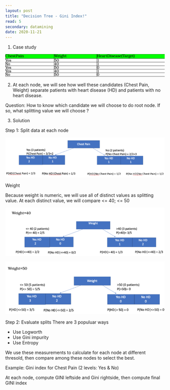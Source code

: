 ```yaml
---
layout: post
title: "Decision Tree - Gini Index!"
read: 5
secondary: datamining
date: 2020-11-21
---
```


1. Case study 

![](/sources/DataMining-DecisionTree.png)

2. At each node, we will see how well these candidates (Chest Pain, Weight) separate patients with heart disease (HD) and patients with no heart disease.

Question: How to know which candidate we will choose to do root node. If so, what splitting value we will choose ?

3. Solution

Step 1: Split data at each node

![](/sources/DataMining-DecisionTree2.png)

Weight

Because weight is numeric, we will use all of distinct values as splitting value. At each distinct value, we will compare <= 40; <= 50

![](/sources/DataMining-DecisionTree3.png)

![](/sources/DataMining-DecisionTree4.png)

Step 2: Evaluate splits
There are 3 populuar ways
- Use Logworth
- Use Gini impurity
- Use Entropy

We use these measurements to calculate for each node at different thresold, then compare among these nodes to select the best.

Example: Gini index for Chest Pain (2 levels: Yes & No)
 
 At each node, compute GINI leftside and Gini rightside, then compute final GINI index

